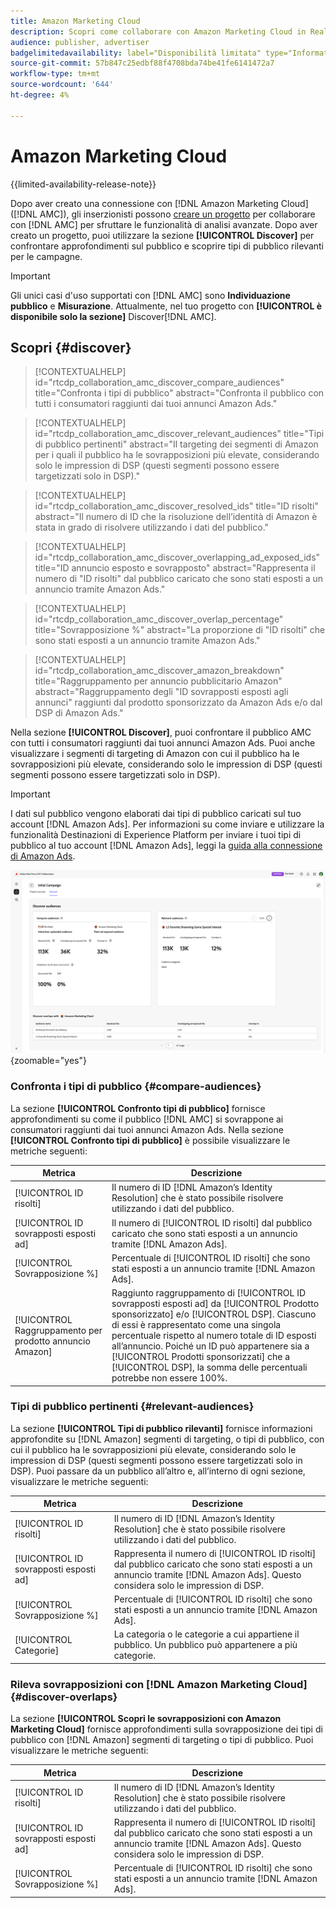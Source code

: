 ```yaml
---
title: Amazon Marketing Cloud
description: Scopri come collaborare con Amazon Marketing Cloud in Real-Time CDP Collaboration.
audience: publisher, advertiser
badgelimitedavailability: label="Disponibilità limitata" type="Informative" url="https://helpx.adobe.com/it/legal/product-descriptions/real-time-customer-data-platform-collaboration.html newtab=true"
source-git-commit: 57b847c25edbf88f4708bda74be41fe6141472a7
workflow-type: tm+mt
source-wordcount: '644'
ht-degree: 4%

---
```


# Amazon Marketing Cloud

{{limited-availability-release-note}}

Dopo aver creato una connessione con [!DNL Amazon Marketing Cloud] ([!DNL AMC]), gli inserzionisti possono [creare un progetto](../manage-projects.md#create-project) per collaborare con [!DNL AMC] per sfruttare le funzionalità di analisi avanzate. Dopo aver creato un progetto, puoi utilizzare la sezione **[!UICONTROL Discover]** per confrontare approfondimenti sul pubblico e scoprire tipi di pubblico rilevanti per le campagne.

>[!IMPORTANT]
>
>Gli unici casi d&#39;uso supportati con [!DNL AMC] sono **Individuazione pubblico** e **Misurazione**. Attualmente, nel tuo progetto con **[!UICONTROL è disponibile solo la sezione]** Discover[!DNL AMC].

## Scopri {#discover}

>[!CONTEXTUALHELP]
>id="rtcdp_collaboration_amc_discover_compare_audiences"
>title="Confronta i tipi di pubblico"
>abstract="Confronta il pubblico con tutti i consumatori raggiunti dai tuoi annunci Amazon Ads."

>[!CONTEXTUALHELP]
>id="rtcdp_collaboration_amc_discover_relevant_audiences"
>title="Tipi di pubblico pertinenti"
>abstract="Il targeting dei segmenti di Amazon per i quali il pubblico ha le sovrapposizioni più elevate, considerando solo le impression di DSP (questi segmenti possono essere targetizzati solo in DSP)."

>[!CONTEXTUALHELP]
>id="rtcdp_collaboration_amc_discover_resolved_ids"
>title="ID risolti"
>abstract="Il numero di ID che la risoluzione dell’identità di Amazon è stata in grado di risolvere utilizzando i dati del pubblico."

>[!CONTEXTUALHELP]
>id="rtcdp_collaboration_amc_discover_overlapping_ad_exposed_ids"
>title="ID annuncio esposto e sovrapposto"
>abstract="Rappresenta il numero di &quot;ID risolti&quot; dal pubblico caricato che sono stati esposti a un annuncio tramite Amazon Ads."

>[!CONTEXTUALHELP]
>id="rtcdp_collaboration_amc_discover_overlap_percentage"
>title="Sovrapposizione %"
>abstract="La proporzione di &quot;ID risolti&quot; che sono stati esposti a un annuncio tramite Amazon Ads."

>[!CONTEXTUALHELP]
>id="rtcdp_collaboration_amc_discover_amazon_breakdown"
>title="Raggruppamento per annuncio pubblicitario Amazon"
>abstract="Raggruppamento degli &quot;ID sovrapposti esposti agli annunci&quot; raggiunti dal prodotto sponsorizzato da Amazon Ads e/o dal DSP di Amazon Ads."

Nella sezione **[!UICONTROL Discover]**, puoi confrontare il pubblico AMC con tutti i consumatori raggiunti dai tuoi annunci Amazon Ads. Puoi anche visualizzare i segmenti di targeting di Amazon con cui il pubblico ha le sovrapposizioni più elevate, considerando solo le impression di DSP (questi segmenti possono essere targetizzati solo in DSP).

>[!IMPORTANT]
>
>I dati sul pubblico vengono elaborati dai tipi di pubblico caricati sul tuo account [!DNL Amazon Ads]. Per informazioni su come inviare e utilizzare la funzionalità Destinazioni di Experience Platform per inviare i tuoi tipi di pubblico al tuo account [!DNL Amazon Ads], leggi la [guida alla connessione di Amazon Ads](https://experienceleague.adobe.com/it/docs/experience-platform/destinations/catalog/advertising/amazon-ads).

![Sezione di individuazione in un progetto con Amazon Marketing Cloud.](/help/assets/collaborate/advertising-platforms/amc-discover.png){zoomable="yes"}

### Confronta i tipi di pubblico {#compare-audiences}

La sezione **[!UICONTROL Confronto tipi di pubblico]** fornisce approfondimenti su come il pubblico [!DNL AMC] si sovrappone ai consumatori raggiunti dai tuoi annunci Amazon Ads. Nella sezione **[!UICONTROL Confronto tipi di pubblico]** è possibile visualizzare le metriche seguenti:

| Metrica | Descrizione |
|--------------------------------|---------------------------------------------------------------------------------------------------|
| [!UICONTROL ID risolti] | Il numero di ID [!DNL Amazon’s Identity Resolution] che è stato possibile risolvere utilizzando i dati del pubblico. |
| [!UICONTROL ID sovrapposti esposti ad] | Il numero di [!UICONTROL ID risolti] dal pubblico caricato che sono stati esposti a un annuncio tramite [!DNL Amazon Ads]. |
| [!UICONTROL Sovrapposizione %] | Percentuale di [!UICONTROL ID risolti] che sono stati esposti a un annuncio tramite [!DNL Amazon Ads]. |
| [!UICONTROL Raggruppamento per prodotto annuncio Amazon] | Raggiunto raggruppamento di [!UICONTROL ID sovrapposti esposti ad] da [!UICONTROL Prodotto sponsorizzato] e/o [!UICONTROL DSP]. Ciascuno di essi è rappresentato come una singola percentuale rispetto al numero totale di ID esposti all’annuncio. Poiché un ID può appartenere sia a [!UICONTROL Prodotti sponsorizzati] che a [!UICONTROL DSP], la somma delle percentuali potrebbe non essere 100%. |


### Tipi di pubblico pertinenti {#relevant-audiences}

La sezione **[!UICONTROL Tipi di pubblico rilevanti]** fornisce informazioni approfondite su [!DNL Amazon] segmenti di targeting, o tipi di pubblico, con cui il pubblico ha le sovrapposizioni più elevate, considerando solo le impression di DSP (questi segmenti possono essere targetizzati solo in DSP). Puoi passare da un pubblico all’altro e, all’interno di ogni sezione, visualizzare le metriche seguenti:

| Metrica | Descrizione |
|--------------------------------|---------------------------------------------------------------------------------------------------|
| [!UICONTROL ID risolti] | Il numero di ID [!DNL Amazon’s Identity Resolution] che è stato possibile risolvere utilizzando i dati del pubblico. |
| [!UICONTROL ID sovrapposti esposti ad] | Rappresenta il numero di [!UICONTROL ID risolti] dal pubblico caricato che sono stati esposti a un annuncio tramite [!DNL Amazon Ads]. Questo considera solo le impression di DSP. |
| [!UICONTROL Sovrapposizione %] | Percentuale di [!UICONTROL ID risolti] che sono stati esposti a un annuncio tramite [!DNL Amazon Ads]. |
| [!UICONTROL Categorie] | La categoria o le categorie a cui appartiene il pubblico. Un pubblico può appartenere a più categorie. |

### Rileva sovrapposizioni con [!DNL Amazon Marketing Cloud] {#discover-overlaps}

La sezione **[!UICONTROL Scopri le sovrapposizioni con Amazon Marketing Cloud]** fornisce approfondimenti sulla sovrapposizione dei tipi di pubblico con [!DNL Amazon] segmenti di targeting o tipi di pubblico. Puoi visualizzare le metriche seguenti:

| Metrica | Descrizione |
|--------------------------------|---------------------------------------------------------------------------------------------------|
| [!UICONTROL ID risolti] | Il numero di ID [!DNL Amazon’s Identity Resolution] che è stato possibile risolvere utilizzando i dati del pubblico. |
| [!UICONTROL ID sovrapposti esposti ad] | Rappresenta il numero di [!UICONTROL ID risolti] dal pubblico caricato che sono stati esposti a un annuncio tramite [!DNL Amazon Ads]. Questo considera solo le impression di DSP. |
| [!UICONTROL Sovrapposizione %] | Percentuale di [!UICONTROL ID risolti] che sono stati esposti a un annuncio tramite [!DNL Amazon Ads]. |